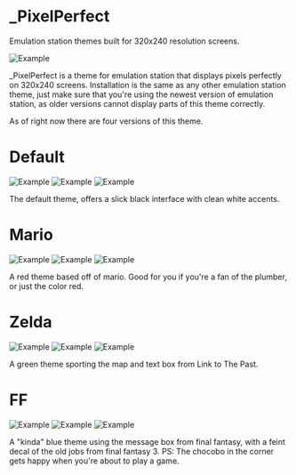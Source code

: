 # _PixelPerfect
Emulation station themes built for 320x240 resolution screens.

![Example](/Examples/Default1.png "Default System View")

_PixelPerfect is a theme for emulation station that displays pixels perfectly on 320x240 screens. Installation is the same as any other emulation station theme, just make sure that you're using the newest version of emulation station, as older versions cannot display parts of this theme correctly.

As of right now there are four versions of this theme.

# Default

![Example](/Examples/Default1.png "Default System View")
![Example](/Examples/Default6.png "Default Detailed View")
![Example](/Examples/Default7.png "Default Basic View")

The default theme, offers a slick black interface with clean white accents.


# Mario

![Example](/Examples/Mario1.png "Default System View")
![Example](/Examples/Mario2.png "Default Detailed View")
![Example](/Examples/Mario3.png "Default Basic View")

A red theme based off of mario. Good for you if you're a fan of the plumber, or just the color red.

# Zelda

![Example](/Examples/Zelda1.png "Default System View")
![Example](/Examples/Zelda2.png "Default Detailed View")
![Example](/Examples/Zelda3.png "Default Basic View")

A green theme sporting the map and text box from Link to The Past.

# FF

![Example](/Examples/FF1.png "Default System View")
![Example](/Examples/FF2.png "Default Detailed View")
![Example](/Examples/FF3.png "Default Basic View")

A "kinda" blue theme using the message box from final fantasy, with a feint decal of the old jobs from final fantasy 3. PS: The chocobo in the corner gets happy when you're about to play a game.

